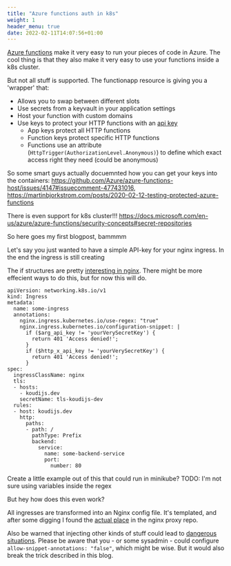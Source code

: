 ```yaml
---
title: "Azure functions auth in k8s"
weight: 1
header_menu: true
date: 2022-02-11T14:07:56+01:00
---
```


[Azure functions](https://docs.microsoft.com/en-us/azure/azure-functions/) make it very easy to run your pieces of code in Azure. The cool thing is that they also make it very easy to use your functions inside a k8s cluster.

But not all stuff is supported. The functionapp resource is giving you a 'wrapper' that:
* Allows you to swap between different slots
* Use secrets from a keyvault in your application settings
* Host your function with custom domains
* Use keys to protect your HTTP functions with an [api key](https://docs.microsoft.com/en-us/azure/azure-functions/functions-bindings-http-webhook-trigger?tabs=csharp#api-key-authorization)
  * App keys protect all HTTP functions
  * Function keys protect specific HTTP functions
  * Functions use an attribute (`HttpTrigger(AuthorizationLevel.Anonymous)`) to define which exact access right they need (could be anonymous)

So some smart guys actually docuemnted how you can get your keys into the containers: https://github.com/Azure/azure-functions-host/issues/4147#issuecomment-477431016, https://martinbjorkstrom.com/posts/2020-02-12-testing-protected-azure-functions

There is even support for k8s cluster!!! https://docs.microsoft.com/en-us/azure/azure-functions/security-concepts#secret-repositories

So here goes my first blogpost, bammmm

Let's say you just wanted to have a simple API-key for your nginx ingress. In the end the ingress is still creating 

The if structures are pretty [interesting in nginx](http://nginx.org/en/docs/http/ngx_http_rewrite_module.html#if). There might be more effecient ways to do this, but for now this will do.

```
apiVersion: networking.k8s.io/v1
kind: Ingress
metadata:
  name: some-ingress
  annotations:
    nginx.ingress.kubernetes.io/use-regex: "true"
    nginx.ingress.kubernetes.io/configuration-snippet: |
      if ($arg_api_key != 'yourVerySecretKey') {
        return 401 'Access denied!';
      }
      if ($http_x_api_key != 'yourVerySecretKey') {
        return 401 'Access denied!';
      }
spec:
  ingressClassName: nginx
  tls:
  - hosts:
    - koudijs.dev
    secretName: tls-koudijs-dev
  rules:
  - host: koudijs.dev
    http:
      paths:
      - path: /
        pathType: Prefix
        backend:
          service:
            name: some-backend-service
            port:
              number: 80
```

Create a little example out of this that could run in minikube? TODO: I'm not sure using variables inside the regex

But hey how does this even work?

All ingresses are transformed into an Nginx config file. It's templated, and after some digging I found the [actual place](https://github.com/kubernetes/ingress-nginx/blob/a2a0e67fee9964796f56e3428cf6d1dc99ced261/rootfs/etc/nginx/template/nginx.tmpl#L1326-L1327) in the nginx proxy repo.

Also be warned that injecting other kinds of stuff could lead to [dangerous situations](https://github.com/kubernetes/ingress-nginx/issues/7837). Please be aware that you - or some sysadmin - could configure `allow-snippet-annotations: "false"`, which might be wise. But it would also break the trick described in this blog.

